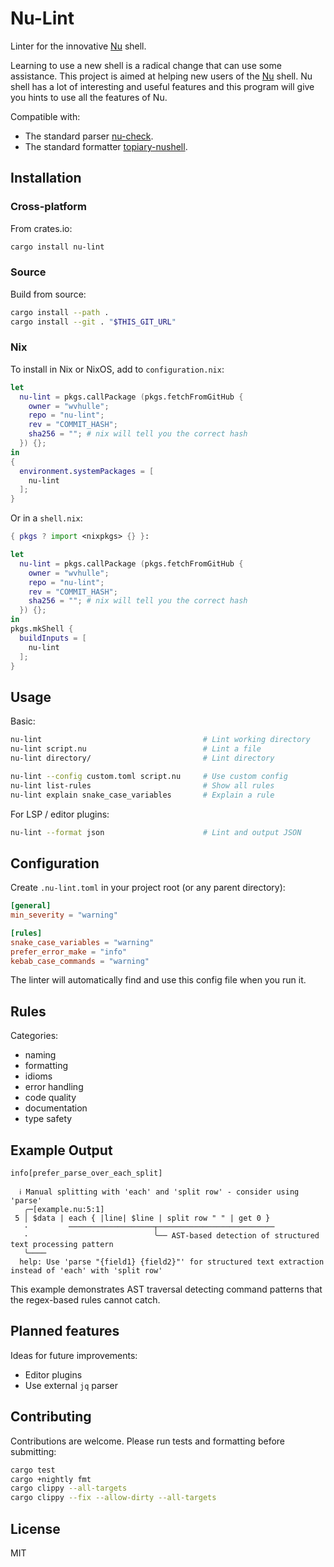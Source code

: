 # Nu-Lint

Linter for the innovative [Nu](https://www.nushell.sh/) shell.

Learning to use a new shell is a radical change that can use some assistance. This project is aimed at helping new users of the [Nu](https://www.nushell.sh/) shell. Nu shell has a lot of interesting and useful features and this program will give you hints to use all the features of Nu.

Compatible with:

- The standard parser [nu-check](https://www.nushell.sh/commands/docs/nu-check.html).
- The standard formatter [topiary-nushell](https://github.com/blindFS/topiary-nushell).

## Installation

### Cross-platform

From crates.io:

```bash
cargo install nu-lint
```

### Source

Build from source:

```bash
cargo install --path .
cargo install --git . "$THIS_GIT_URL"
```

### Nix

To install in Nix or NixOS, add to `configuration.nix`:

```nix
let
  nu-lint = pkgs.callPackage (pkgs.fetchFromGitHub {
    owner = "wvhulle";
    repo = "nu-lint";
    rev = "COMMIT_HASH";
    sha256 = ""; # nix will tell you the correct hash
  }) {};
in
{
  environment.systemPackages = [
    nu-lint
  ];
}
```

Or in a `shell.nix`:

```nix
{ pkgs ? import <nixpkgs> {} }:

let
  nu-lint = pkgs.callPackage (pkgs.fetchFromGitHub {
    owner = "wvhulle";
    repo = "nu-lint";
    rev = "COMMIT_HASH";
    sha256 = ""; # nix will tell you the correct hash
  }) {};
in
pkgs.mkShell {
  buildInputs = [
    nu-lint
  ];
}
```

## Usage

Basic:

```bash
nu-lint                                    # Lint working directory
nu-lint script.nu                          # Lint a file
nu-lint directory/                         # Lint directory
```

```bash
nu-lint --config custom.toml script.nu     # Use custom config
nu-lint list-rules                         # Show all rules
nu-lint explain snake_case_variables       # Explain a rule
```

For LSP / editor plugins:

```bash
nu-lint --format json                      # Lint and output JSON
```

## Configuration

Create `.nu-lint.toml` in your project root (or any parent directory):

```toml
[general]
min_severity = "warning"

[rules]
snake_case_variables = "warning"
prefer_error_make = "info"
kebab_case_commands = "warning"
```

The linter will automatically find and use this config file when you run it.

## Rules

Categories:

- naming
- formatting
- idioms
- error handling
- code quality
- documentation
- type safety

## Example Output

```text
info[prefer_parse_over_each_split]

  ℹ Manual splitting with 'each' and 'split row' - consider using 'parse'
   ╭─[example.nu:5:1]
 5 │ $data | each { |line| $line | split row " " | get 0 }
   ·         ───────────────────┬──────────────────────────
   ·                            ╰── AST-based detection of structured text processing pattern
   ╰────
  help: Use 'parse "{field1} {field2}"' for structured text extraction instead of 'each' with 'split row'
```

This example demonstrates AST traversal detecting command patterns that the regex-based rules cannot catch.

## Planned features

Ideas for future improvements:

- Editor plugins
- Use external `jq` parser

## Contributing

Contributions are welcome. Please run tests and formatting before submitting:

```bash
cargo test
cargo +nightly fmt
cargo clippy --all-targets
cargo clippy --fix --allow-dirty --all-targets
```

## License

MIT
